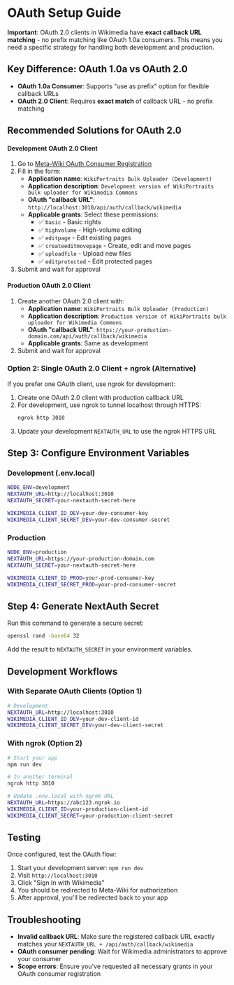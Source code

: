 # OAuth Setup Guide

**Important**: OAuth 2.0 clients in Wikimedia have **exact callback URL matching** - no prefix matching like OAuth 1.0a consumers. This means you need a specific strategy for handling both development and production.

## Key Difference: OAuth 1.0a vs OAuth 2.0

- **OAuth 1.0a Consumer**: Supports "use as prefix" option for flexible callback URLs
- **OAuth 2.0 Client**: Requires **exact match** of callback URL - no prefix matching

## Recommended Solutions for OAuth 2.0

#### Development OAuth 2.0 Client
1. Go to [Meta-Wiki OAuth Consumer Registration](https://meta.wikimedia.org/wiki/Special:OAuthConsumerRegistration/propose/oauth2)
2. Fill in the form:
   - **Application name**: `WikiPortraits Bulk Uploader (Development)`
   - **Application description**: `Development version of WikiPortraits bulk uploader for Wikimedia Commons`
   - **OAuth "callback URL"**: `http://localhost:3010/api/auth/callback/wikimedia`
   - **Applicable grants**: Select these permissions:
     - ✅ `basic` - Basic rights
     - ✅ `highvolume` - High-volume editing
     - ✅ `editpage` - Edit existing pages
     - ✅ `createeditmovepage` - Create, edit and move pages
     - ✅ `uploadfile` - Upload new files
     - ✅ `editprotected` - Edit protected pages
3. Submit and wait for approval

#### Production OAuth 2.0 Client
1. Create another OAuth 2.0 client with:
   - **Application name**: `WikiPortraits Bulk Uploader (Production)`
   - **Application description**: `Production version of WikiPortraits bulk uploader for Wikimedia Commons`
   - **OAuth "callback URL"**: `https://your-production-domain.com/api/auth/callback/wikimedia`
   - **Applicable grants**: Same as development
2. Submit and wait for approval

### Option 2: Single OAuth 2.0 Client + ngrok (Alternative)

If you prefer one OAuth client, use ngrok for development:

1. Create one OAuth 2.0 client with production callback URL
2. For development, use ngrok to tunnel localhost through HTTPS:
   ```bash
   ngrok http 3010
   ```
3. Update your development `NEXTAUTH_URL` to use the ngrok HTTPS URL

## Step 3: Configure Environment Variables

### Development (.env.local)
```bash
NODE_ENV=development
NEXTAUTH_URL=http://localhost:3010
NEXTAUTH_SECRET=your-nextauth-secret-here

WIKIMEDIA_CLIENT_ID_DEV=your-dev-consumer-key
WIKIMEDIA_CLIENT_SECRET_DEV=your-dev-consumer-secret
```

### Production
```bash
NODE_ENV=production
NEXTAUTH_URL=https://your-production-domain.com
NEXTAUTH_SECRET=your-nextauth-secret-here

WIKIMEDIA_CLIENT_ID_PROD=your-prod-consumer-key
WIKIMEDIA_CLIENT_SECRET_PROD=your-prod-consumer-secret
```

## Step 4: Generate NextAuth Secret

Run this command to generate a secure secret:
```bash
openssl rand -base64 32
```

Add the result to `NEXTAUTH_SECRET` in your environment variables.

## Development Workflows

### With Separate OAuth Clients (Option 1)
```bash
# Development
NEXTAUTH_URL=http://localhost:3010
WIKIMEDIA_CLIENT_ID_DEV=your-dev-client-id
WIKIMEDIA_CLIENT_SECRET_DEV=your-dev-client-secret
```

### With ngrok (Option 2)
```bash
# Start your app
npm run dev

# In another terminal
ngrok http 3010

# Update .env.local with ngrok URL
NEXTAUTH_URL=https://abc123.ngrok.io
WIKIMEDIA_CLIENT_ID=your-production-client-id
WIKIMEDIA_CLIENT_SECRET=your-production-client-secret
```

## Testing

Once configured, test the OAuth flow:

1. Start your development server: `npm run dev`
2. Visit `http://localhost:3010`
3. Click "Sign In with Wikimedia"
4. You should be redirected to Meta-Wiki for authorization
5. After approval, you'll be redirected back to your app

## Troubleshooting

- **Invalid callback URL**: Make sure the registered callback URL exactly matches your `NEXTAUTH_URL + /api/auth/callback/wikimedia`
- **OAuth consumer pending**: Wait for Wikimedia administrators to approve your consumer
- **Scope errors**: Ensure you've requested all necessary grants in your OAuth consumer registration